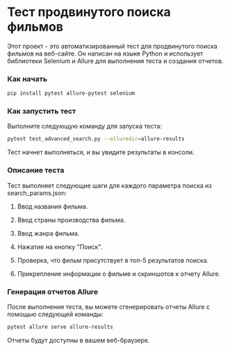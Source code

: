 # Тест продвинутого поиска фильмов

Этот проект - это автоматизированный тест для продвинутого поиска фильмов на веб-сайте. Он написан на языке Python и
использует библиотеки Selenium и Allure для выполнения теста и создания отчетов.

### Как начать

```bash
pip install pytest allure-pytest selenium
```

### Как запустить тест

Выполните следующую команду для запуска теста:

```bash
pytest test_advanced_search.py --alluredir=allure-results
```

Тест начнет выполняться, и вы увидите результаты в консоли.

### Описание теста

Тест выполняет следующие шаги для каждого параметра поиска из search_params.json:

1. Ввод названия фильма.

2. Ввод страны производства фильма.

3. Ввод жанра фильма.

4. Нажатие на кнопку "Поиск".

5. Проверка, что фильм присутствует в топ-5 результатов поиска.

6. Прикрепление информации о фильме и скриншотов к отчету Allure.

### Генерация отчетов Allure

После выполнения теста, вы можете сгенерировать отчеты Allure с помощью следующей команды:

```bash
pytest allure serve allure-results
```

Отчеты будут доступны в вашем веб-браузере.
